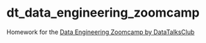 # dt_data_engineering_zoomcamp
Homework for the [Data Engineering Zoomcamp by DataTalksClub]([https://link-url-here.org](https://github.com/DataTalksClub/data-engineering-zoomcamp/tree/main)https://github.com/DataTalksClub/data-engineering-zoomcamp/tree/main)
